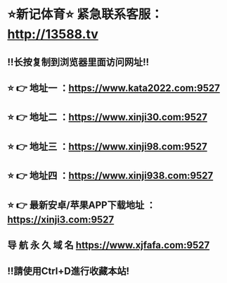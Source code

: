 ⭐️新记体育⭐️ 紧急联系客服：http://13588.tv<br>
============
‼️长按复制到浏览器里面访问网址‼️<br> 
--------------------------------
⭐️ 👉 地址一 ：https://www.kata2022.com:9527<br> 
--------------------------------
⭐️ 👉 地址二 ：https://www.xinji30.com:9527<br> 
--------------------------------
⭐️ 👉 地址三 ：https://www.xinji98.com:9527<br> 
--------------------------------
⭐️ 👉 地址四 ：https://www.xinji938.com:9527<br> 
--------------------------------
⭐️ 👉 最新安卓/苹果APP下载地址 ：https://xinji3.com:9527<br> 
--------------------------------
导 航 永 久 域 名 https://www.xjfafa.com:9527<br> 
--------------------------------
‼️請使用Ctrl+D進行收藏本站!<br> 
--------------------------------
